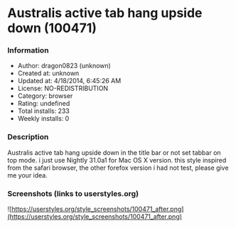 # Australis active tab  hang upside down (100471)

### Information
- Author: dragon0823 (unknown)
- Created at: unknown
- Updated at: 4/18/2014, 6:45:26 AM
- License: NO-REDISTRIBUTION
- Category: browser
- Rating: undefined
- Total installs: 233
- Weekly installs: 0


### Description
Australis active tab hang upside down in the title bar or not set tabbar on top mode. i just use Nightly 31.0a1 for Mac OS X  version. this style inspired from the safari browser, the other forefox version i had not test, please give me your idea.


### Screenshots (links to userstyles.org)
![https://userstyles.org/style_screenshots/100471_after.png](https://userstyles.org/style_screenshots/100471_after.png)


